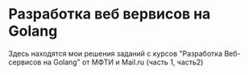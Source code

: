 # Разработка веб вервисов на Golang

Здесь находятся мои решения заданий с курсов "Разработка Веб-сервисов на Golang" от МФТИ и Mail.ru (часть 1, часть2)
